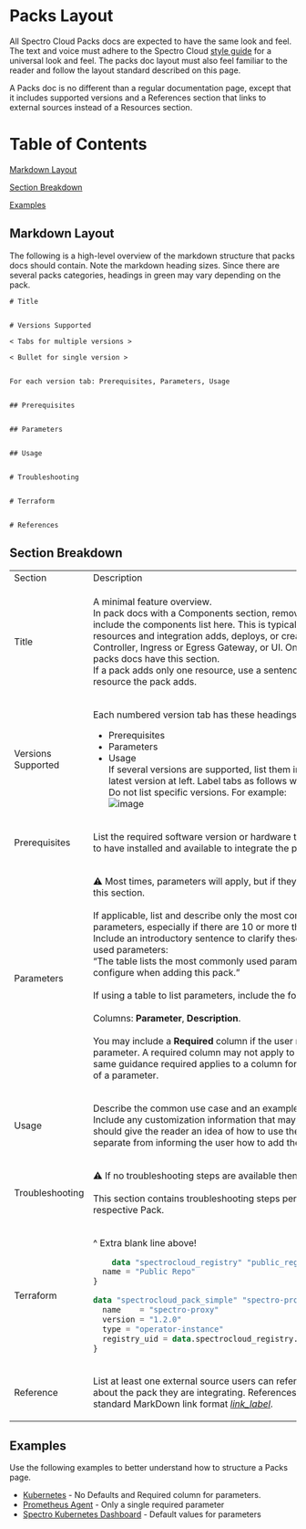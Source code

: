 # Packs Layout

All Spectro Cloud Packs docs are expected to have the same look and feel. The text and voice must adhere to the Spectro
Cloud [style guide](https://github.com/rahulhazra97/Documentation-Guide/wiki/Spectro-Cloud-Style-Guide) for a universal
look and feel. The packs doc layout must also feel familiar to the reader and follow the layout standard described on
this page.

A Packs doc is no different than a regular documentation page, except that it includes supported versions and a
References section that links to external sources instead of a Resources section.

# Table of Contents

[Markdown Layout](#markdown-layout)

[Section Breakdown](#section-breakdown)

[Examples](#examples)

## Markdown Layout

The following is a high-level overview of the markdown structure that packs docs should contain. Note the markdown
heading sizes. Since there are several packs categories, headings in green may vary depending on the pack.

```
# Title


# Versions Supported

< Tabs for multiple versions >

< Bullet for single version >


For each version tab: Prerequisites, Parameters, Usage


## Prerequisites


## Parameters


## Usage


# Troubleshooting


# Terraform


# References

```

## Section Breakdown

<table>
<tr>
<td> Section </td> <td> Description </td>
</tr>
<tr> <!-- Title row -->
<td> Title </td>
<td>

A minimal feature overview. <br /> In pack docs with a Components section, remove the heading and include the components
list here. This is typically a list of resources and integration adds, deploys, or creates, such as a Controller,
Ingress or Egress Gateway, or UI. Only a few of the packs docs have this section.<br /> If a pack adds only one
resource, use a sentence to say what resource the pack adds.

</td>
</tr> <!-- End Title row -->
<tr> <!-- Versions Supported row -->
<td> Versions Supported </td>
<td>

Each numbered version tab has these headings:

- Prerequisites
- Parameters
- Usage <br /> If several versions are supported, list them in tabs with the latest version at left. Label tabs as
  follows with a **.x** extension. Do not list specific versions. For example: <br />
  ![image](https://github.com/rahulhazra97/Documentation-Guide/assets/126905240/496fc564-0eab-4b06-b614-deb681024a32)

</td>
</tr> <!-- End Versions Supported row -->
<tr> <!-- Prerequisites row -->
<td> Prerequisites </td>
<td>

List the required software version or hardware the user is required to have installed and available to integrate the
pack.

</td>
</tr> <!-- End Prerequisites row -->
<tr> <!-- Parameters row -->
<td> Parameters </td>
<td>

:warning: Most times, parameters will apply, but if they don’t, then omit this section. <br /> <br /> If applicable,
list and describe only the most commonly used parameters, especially if there are 10 or more that might apply. Include
an introductory sentence to clarify these are commonly used parameters: <br /> “The table lists the most commonly used
parameters you can configure when adding this pack.” <br /> <br /> If using a table to list parameters, include the
following columns: <br /> <br /> Columns: **Parameter**, **Description**. <br /> <br /> You may include a **Required**
column if the user must modify the parameter. A required column may not apply to all Packs. The same guidance required
applies to a column for the **Default** value of a parameter.

</td>
</tr> <!-- End Parameters row -->
<tr> <!-- Usage row -->
<td> Usage </td>
<td>

Describe the common use case and an example if applicable. Include any customization information that may apply. This
section should give the reader an idea of how to use the pack. This is separate from informing the user how to add the
pack.

</td>
</tr> <!-- End Usage row -->
<tr> <!-- Troubleshooting row -->
<td> Troubleshooting </td>
<td>

:warning: If no troubleshooting steps are available then omit this section. <br /> <br /> This section contains
troubleshooting steps pertaining to the respective Pack.

</td>
</tr> <!-- End Troubleshooting row -->
<tr> <!-- Terraform row -->
<td> Terraform </td>
<td>

^ Extra blank line above!

```terraform
    data "spectrocloud_registry" "public_registry" {
  name = "Public Repo"
}

data "spectrocloud_pack_simple" "spectro-proxy" {
  name    = "spectro-proxy"
  version = "1.2.0"
  type = "operator-instance"
  registry_uid = data.spectrocloud_registry.public_registry.id
}
```

</td>
</tr> <!-- End Terraform row -->
<tr> <!-- Reference row -->
<td> Reference </td>
<td>

List at least one external source users can reference to learn more about the pack they are integrating. References must
be in standard MarkDown link format [_link_label_](_https://link_).

</td>
</tr>
</table>

## Examples

Use the following examples to better understand how to structure a Packs page.

- [Kubernetes](https://docs.spectrocloud.com/integrations/kubernetes) - No Defaults and Required column for parameters.
- [Prometheus Agent](https://docs.spectrocloud.com/integrations/prometheus-agent) - Only a single required parameter
- [Spectro Kubernetes Dashboard](https://docs.spectrocloud.com/integrations/spectro-k8s-dashboard) - Default values for
  parameters
